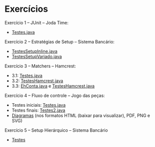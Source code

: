 # Exercícios

Exercício 1 – JUnit – Joda Time:
- [Testes.java](Teste%20Joda-Time/src/tst/Testes.java)

Exercício 2 – Estratégias de Setup – Sistema Bancário:
- [TestesSetupInline.java](SistemaBanc%C3%A1rio/src/br/ufsc/ine/leb/sistemaBancario/testes/TestesSetupInline.java)
- [TestesSetupVariado.java](SistemaBanc%C3%A1rio/src/br/ufsc/ine/leb/sistemaBancario/testes/TestesSetupVariado.java)


Exercício 3 – Matchers – Hamcrest:
- 3.1: [Testes.java](Testes/src/tst/Testes.java)
- 3.2: [TestesHamcrest.java](SistemaBanc%C3%A1rio/src/br/ufsc/ine/leb/sistemaBancario/testes/TestesHamcrest.java#L30)
- 3.3: [EhConta.java](SistemaBanc%C3%A1rio/src/br/ufsc/ine/leb/sistemaBancario/testes/EhConta.java) e [TestesHamcrest.java](SistemaBanc%C3%A1rio/src/br/ufsc/ine/leb/sistemaBancario/testes/TestesHamcrest.java#L12)

Exercício 4 – Fluxo de controle – Jogo das peças:
- Testes iniciais: [Testes.java](EightPuzzleGame/tst/domain/Testes.java)
- Testes finais: [Testes2.java](EightPuzzleGame/tst/domain/Testes2.java)
- [Diagramas](EightPuzzleGame/diagramas) (nos formatos HTML (baixar para visualizar), PDF, PNG e SVG)

Exercício 5 – Setup Hierárquico – Sistema Bancário
- [Testes](SistemaBanc%C3%A1rio/src/br/ufsc/ine/leb/sistemaBancario/testes/hier)
